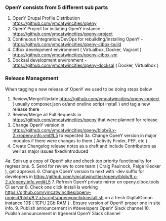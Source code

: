 ### OpenY consists from 5 different sub parts

1. OpenY Drupal Profile Distribution https://github.com/ymcatwincities/openy
2. OpenY Project for initiating OpenY instance - https://github.com/ymcatwincities/openy-project
3. Continuous Integration/DevOps for rebuilding/installing OpenY - https://github.com/ymcatwincities/openy-cibox-build
4. CIBox development environment ( Virtualbox, Docker, Vagrant ) https://github.com/ymcatwincities/openy-cibox-vm
5. Docksal development environment - https://github.com/ymcatwincities/openy-docksal ( Docker, Virtualbox )

### Release Management

When tagging a new release of OpenY we used to be doing steps below

1. Review/Merge/Update https://github.com/ymcatwincities/openy-project ( usually composer.json or/and oneline script install ) and tag a new release there
2. Review/Merge all Pull Requests in https://github.com/ymcatwincities/openy that were planned for release
3. Change OpenY version in https://github.com/ymcatwincities/openy/blob/8.x-2.x/openy.info.yml#L5 to expected
3a. Change OpenY version in major modules if there were changes to them ( Activity Finder, PEF, etc ).
4. Create Changelog release notes as a draft and include Contributors as well as major issues fixed/introduced

4a. Spin up a copy of OpenY site and check top priority functionality for regressions.
5. Send for review to core team ( Craig Paulnock, Paige Kiecker ), get approval.
6. Change OpenY version to next with -dev suffix for developers in https://github.com/ymcatwincities/openy/blob/8.x-2.x/openy.info.yml#L5
7. Refresh OpenY private mirror on openy.cibox.tools CI server
8. Check one click install is working https://github.com/ymcatwincities/openy-project/blob/8.2.x/scripts/openyonclickinstall.sh on a fresh DigitalOcean instance 10$ ( 1CPU 2Gb RAM ) . Ensure version of OpenY proper one in site info.
9. Publish announcement in #developers OpenY Slack channel
10. Publish announcement in #general OpenY Slack channel


